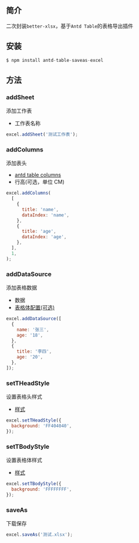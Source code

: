 ## 简介

二次封装`better-xlsx`，基于`Antd Table`的表格导出插件

## 安装

```js
$ npm install antd-table-saveas-excel
```

## 方法

### addSheet

添加工作表

- 工作表名称

```js
excel.addSheet('测试工作表');
```

### addColumns

添加表头

- [antd table columns](/3types#iexcelcolumn)
- 行高(可选，单位 CM)

```js
excel.addColumns(
  [
    {
      title: 'name',
      dataIndex: 'name',
    },
    {
      title: 'age',
      dataIndex: 'age',
    },
  ],
  1,
);
```

### addDataSource

添加表格数据

- 数据
- [表格体配置(可选)](/3types#itbodyconfig)

```js
excel.addDataSource([
  {
    name: '张三',
    age: '18',
  },
  {
    title: '李四',
    age: '20',
  },
]);
```

### setTHeadStyle

设置表格头样式

- [样式](/3types#istyle)

```js
excel.setTHeadStyle({
  background: 'FF404040',
});
```

### setTBodyStyle

设置表格体样式

- [样式](/3types#istyle)

```js
excel.setTBodyStyle({
  background: 'FFFFFFFF',
});
```

### saveAs

下载保存

```js
excel.saveAs('测试.xlsx');
```
